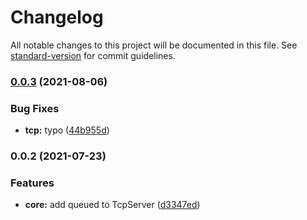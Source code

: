 # Changelog

All notable changes to this project will be documented in this file. See [standard-version](https://github.com/conventional-changelog/standard-version) for commit guidelines.

### [0.0.3](https://github.com/lmtec/tsp4-fw-tests/compare/v0.0.2...v0.0.3) (2021-08-06)


### Bug Fixes

* **tcp:** typo ([44b955d](https://github.com/lmtec/tsp4-fw-tests/commit/44b955dda3b113f12abc73237bbf5e0e9ebe6f29))

### 0.0.2 (2021-07-23)


### Features

* **core:** add queued to TcpServer ([d3347ed](https://github.com/lmtec/tsp4-fw-tests/commit/d3347ed3663b2e000d49fba97530f7104472f28a))
